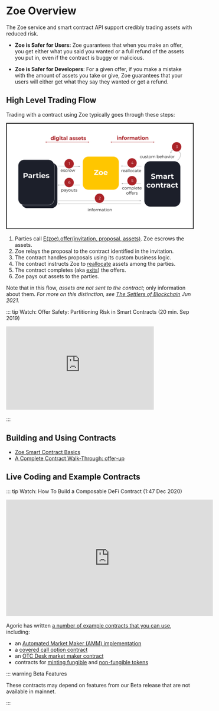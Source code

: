 # Zoe Overview

The Zoe service and smart contract API support credibly trading assets with reduced risk.

- **Zoe is Safer for Users:** Zoe guarantees that when you make an offer, you get either
  what you said you wanted or a full refund of the assets you put in,
  even if the contract is buggy or malicious.

- **Zoe is Safer for Developers**: For a given offer, if you
  make a mistake with the amount of assets you take or give,
  Zoe guarantees that your users will either get what they say
  they wanted or get a refund.

## High Level Trading Flow

Trading with a contract using Zoe typically goes through these steps:

<img src="./assets/offer-safety-flow.svg" alt="offer safety flow with contracts, zoe, and parties"
 style="border: 2px solid" />

1. Parties call [E(zoe).offer(invitation, proposal, assets)](/reference/zoe-api/zoe#e-zoe-offer-invitation-proposal-paymentpkeywordrecord-offerargs). Zoe escrows the assets.
2. Zoe relays the proposal to the contract identified in the invitation.
3. The contract handles proposals using its custom business logic.
4. The contract instructs Zoe to [reallocate](/reference/zoe-api/zoe-contract-facet#zcf-atomicrearrange-transfers) assets among the parties.
5. The contract completes (aka [exits](/reference/zoe-api/zcfseat#azcfseat-exit-completion)) the offers.
6. Zoe pays out assets to the parties.

Note that in this flow, _assets are not sent to the contract_; only information about them. _For more on this distinction, see [The Settlers of Blockchain](https://agoric.com/blog/technology/the-settlers-of-blockchain) Jun 2021._

::: tip Watch: Offer Safety: Partitioning Risk in Smart Contracts (20 min. Sep 2019)

<ClientOnly>
<iframe width="400" height="225" src="https://www.youtube.com/embed/T6h6TMuVHKQ?si=NzWre0vhlxjBxG-5&amp;controls=0" title="YouTube video player" frameborder="0" allow="accelerometer; autoplay; clipboard-write; encrypted-media; gyroscope; picture-in-picture; web-share" allowfullscreen></iframe>
</ClientOnly>

:::

## Building and Using Contracts

- [Zoe Smart Contract Basics](./contract-basics.md)
- [A Complete Contract Walk-Through: offer-up](./contract-walkthru)

## Live Coding and Example Contracts

::: tip Watch: How To Build a Composable DeFi Contract (1:47 Dec 2020)

<ClientOnly>
<iframe width="560" height="315" src="https://www.youtube.com/embed/e9dMkC2oFh8?si=3Luwp25R8d23elAa" title="YouTube video player" frameborder="0" allow="accelerometer; autoplay; clipboard-write; encrypted-media; gyroscope; picture-in-picture; web-share" allowfullscreen></iframe>
</ClientOnly>

Agoric has written [a number of example contracts that you can
use](./contracts/index), including:

- an [Automated Market Maker (AMM)
  implementation](./contracts/constantProductAMM)
- a [covered call option contract](./contracts/covered-call)
- an [OTC Desk market maker contract](./contracts/otc-desk)
- contracts for [minting fungible](./contracts/mint-payments) and
  [non-fungible tokens](./contracts/mint-and-sell-nfts)

::: warning Beta Features

These contracts may depend on features from our Beta release
that are not available in mainnet.

:::
